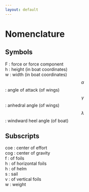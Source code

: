 ```yaml
---
layout: default 
---
```

# Nomenclature

## Symbols

F : force or force component  
h : height (in boat coordinates)  
w : width (in boat coordinates)  
$$\alpha$$ : angle of attack (of wings)  
$$\gamma$$ : anhedral angle (of wings)  
$$\lambda$$ : windward heel angle (of boat)  

## Subscripts

coe : center of effort  
cog : center of gravity  
f : of foils  
h : of horizontal foils  
h : of helm  
s : sail  
v : of vertical foils  
w : weight  
